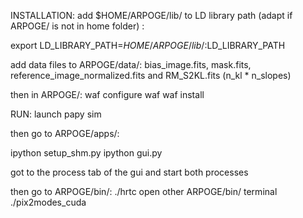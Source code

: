INSTALLATION:
add $HOME/ARPOGE/lib/ to LD library path (adapt if ARPOGE/ is not in home folder) :

export LD_LIBRARY_PATH=$HOME/ARPOGE/lib/:$LD_LIBRARY_PATH

add data files to ARPOGE/data/: bias_image.fits, mask.fits, reference_image_normalized.fits and RM_S2KL.fits (n_kl * n_slopes)

then in ARPOGE/:
waf configure
waf 
waf install

RUN:
launch papy sim

then go to ARPOGE/apps/:

ipython setup_shm.py 
ipython gui.py

got to the process tab of the gui and start both processes

then go to ARPOGE/bin/:
./hrtc
open other ARPOGE/bin/ terminal
./pix2modes_cuda


